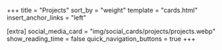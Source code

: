 +++
title = "Projects"
sort_by = "weight"
template = "cards.html"
insert_anchor_links = "left"

[extra]
social_media_card = "img/social_cards/projects/projects.webp"
show_reading_time = false
quick_navigation_buttons = true
+++

